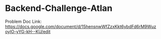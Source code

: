 # Backend-Challenge-Atlan

Problem Doc Link: https://docs.google.com/document/d/15hensnwWfZzxKkt6ybdFd6rM9WuzoylO-yYG-kH--KU/edit
